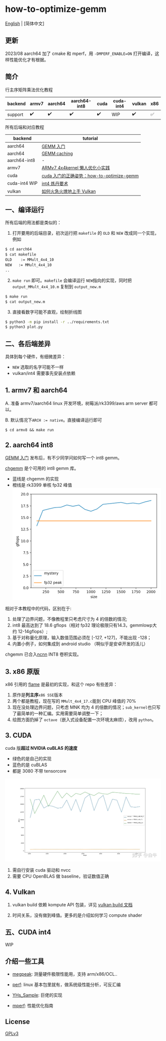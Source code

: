 # how-to-optimize-gemm

[English](README.md) | [简体中文]

## 更新
2023/08 aarch64 加了 cmake 和 mperf，用 `-DMPERF_ENABLE=ON` 打开编译，这样性能优化才有根据。

## 简介

行主序矩阵乘法优化教程

| backend | armv7 | aarch64 | aarch64-int8 | cuda | cuda-int4 | vulkan | x86 |
| ----------- | ------- | -- | ---------- | ---------- | ---------- | --------- | --- |
| support | ✔️ | ✔️ | ✔️ | ✔️ | WIP | ✔️ | ✅ | 

所有后端和对应教程

| backend | tutorial |
| ------- | -------- |
| aarch64 | [GEMM 入门](https://zhuanlan.zhihu.com/p/65436463) |
| aarch64 | [GEMM caching](https://zhuanlan.zhihu.com/p/69700540) |
| aarch64-int8 | - |
| armv7   | [ARMv7 4x4kernel 懒人优化小实践](https://zhuanlan.zhihu.com/p/333799799) |
| cuda    | [cuda 入门的正确姿势：how-to-optimize-gemm](https://zhuanlan.zhihu.com/p/478846788) |
| cuda-int4 WIP | [int4 炼丹要术](https://zhuanlan.zhihu.com/p/580752390)
| vulkan  | [如何火急火燎地上手 Vulkan](https://zhuanlan.zhihu.com/p/487583258) |


## 一、编译运行

所有后端的用法都是类似的：

1. 打开要用的后端目录，初次运行把 `makefile` 的 `OLD` 和 `NEW` 改成同一个实现，例如
```bash
$ cd aarch64
$ cat makefile
OLD    := MMult_4x4_10
NEW   := MMult_4x4_10
..
```

2. `make run` 即可。`makefile` 会编译运行 `NEW`指向的实现，同时把 `output_MMult_4x4_10.m` 复制到 `output_new.m`
```bash
$ make run
$ cat output_new.m
```

3. 直接看数字可能不直观，绘制折线图
```bash
$ python3 -m pip install -r ../requirements.txt
$ python3 plot.py
```

## 二、各后端差异

具体到每个硬件，有细微差异：
* `NEW` 选取的名字可能不一样
* vulkan/int4 需要事先安装点依赖

## 1. armv7 和 aarch64

A. 准备 armv7/aarch64 linux 开发环境，树莓派/rk3399/aws arm server 都可以。

B. 默认情况下`ARCH := native`。直接编译运行即可
```
$ cd armv8 && make run
```

## 2. aarch64 int8 
[GEMM 入门](https://zhuanlan.zhihu.com/p/65436463) 发布后，有不少同学问如何写一个 int8 gemm。

[chgemm](https://github.com/tpoisonooo/chgemm) 是个可用的 int8 gemm 库。

* 蓝线是 chgemm 的实现
* 橙线是 rk3399 单核 fp32 峰值
![](./images/aarch64-fp32-peak-vs-int8.png)

相对于本教程中的代码，区别在于:
1. 处理了边界问题，不像教程里只考虑尺寸为 4 的倍数的情况;
2. int8 最高达到了 18.6 gflops（相对 fp32 理论极限只有14.3，gemmlowp大约 12-14gflops）;
3. 基于对称量化原理，输入数值范围必须在 \[-127, +127\]，不能出现 -128；
4. 内置小例子，如何集成到 android studio （啊似乎是安卓开发的活儿）

chgemm 已合入[ncnn](https://github.com/tencent/ncnn) INT8 卷积实现。


## 3. x86 原版
x86 引用的 [flame](https://github.com/flame/how-to-optimize-gemm/tree/4fcf39bd0963bca62f04bef2aeb49a06ee28508b) 是最初的实现，和这个 repo 有些差异：

1. 原作是**列主序**`x86 SSE`版本
2. 两个都是教程，现在写的 `MMult_4x4_17.c`能到 CPU 峰值的 70%
3. 现在没处理边界问题，只考虑 MNK 均为 4 的倍数的情况；`sub_kernel`也只写了最简单的一种汇编。实用需要简单调整一下；
4. 绘图方面扔掉了 `octave`（嵌入式设备配置一次环境太麻烦），改用 `python`。


## 3. CUDA
cuda 版**超过 NVIDIA cuBLAS 的速度**

* 绿色的是自己的实现
* 蓝色的是 cuBLAS
* 都是 3080 不带 tensorcore

![](images/cublas-vs-MMult_cuda_12.jpg)

1. 需自行安装 cuda 驱动和 nvcc
2. 需要 CPU OpenBLAS 做 baseline，验证数值正确

## 4. Vulkan

1. vulkan build 依赖 kompute API 包装，详见 [vulkan build 文档](https://github.com/tpoisonooo/how-to-optimize-gemm/tree/master/vulkan)

2. 时间关系，没有做到峰值。更多的是介绍如何学习 compute shader

## 五、CUDA int4

WIP

## 介绍一些工具

* [megpeak](https://github.com/MegEngine/MegPeak): 测量硬件极限性能用，支持 arm/x86/OCL..

* [perf](https://perf.wiki.kernel.org): linux 基本包里就有，做系统级性能分析，可反汇编
* [YHs_Sample](https://github.com/Yinghan-Li/YHs_Sample): 巨佬的实现
* [mperf](https://github.com/MegEngine/mperf): 性能优化指南

## License
[GPLv3](LICENSE)